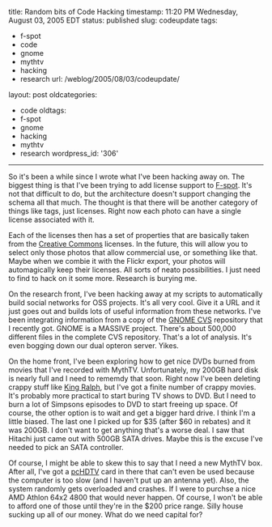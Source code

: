 title: Random bits of Code Hacking
timestamp: 11:20 PM Wednesday, August 03, 2005 EDT
status: published
slug: codeupdate
tags:
- f-spot
- code
- gnome
- mythtv
- hacking
- research
url: /weblog/2005/08/03/codeupdate/

layout: post
oldcategories:
- code
oldtags:
- f-spot
- gnome
- hacking
- mythtv
- research
wordpress_id: '306'

---

So it's been a while since I wrote what I've been hacking away on.  The biggest
thing is that I've been trying to add license support to
[F-spot](http://www.gnome.org/projects/f-spot/).  It's not that
difficult to do, but the architecture doesn't support changing the schema
all that much.  The thought is that there will be another category of
things like tags, just licenses.  Right now each photo can have a single
license associated with it.

Each of the licenses then has a set of properties that are basically taken
from the [Creative Commons](http://www.creatvecommons.org/) licenses.
In the future, this will allow you to select only those photos that allow
commercial use, or something like that.  Maybe when we combie it with the
Flickr export, your photos will automagically keep their licenses.  All sorts
of neato possibilities.  I just need to find to hack on it some more.  Research
is burying me.

On the research front, I've been hacking away at my scripts to automatically
build social networks for OSS projects.  It's all very cool.   Give it a URL
and it just goes out and builds lots of useful information from these networks.
I've been integrating information from a copy of the
[GNOME CVS](http://www.gnome.org/) repository that I recently got.
GNOME is a MASSIVE project.  There's about 500,000 different files in the
complete CVS repository.  That's a lot of analysis.  It's even bogging down
our dual opteron server.  Yikes.

On the home front, I've been exploring how to get nice DVDs burned from movies
that I've recorded with MythTV.  Unfortunately, my 200GB hard disk is nearly
full and I need to rememdy that soon.  Right now I've been deleting crappy
stuff like [King Ralph](http://www.imdb.com/title/tt0102216/),
but I've got a finite number of crappy movies.  It's probably more practical
to start buring TV shows to DVD.  But I need to burn a lot of Simpsons episodes
to DVD to start freeing up space.  Of course, the other option is to wait
and get a bigger hard drive.  I think I'm a little biased.  The last one I
picked up for $35 (after $60 in rebates) and it was 200GB.  I don't want to get
anything that's a worse deal.  I saw that Hitachi just came out with 500GB SATA
drives.  Maybe this is the excuse I've needed to pick an SATA controller.

Of course, I might be able to skew this to say that I need a new MythTV box.
After all, I've got a [pcHDTV](http://www.pchdtv.com/) card in there
that can't even be used because the computer is too slow (and I haven't put up
an antenna yet).  Also, the system randomly gets overloaded and crashes.  If I
were to purchse a nice AMD Athlon 64x2 4800 that would never happen.  Of course,
I won't be able to afford one of those until they're in the $200 price range.
Silly house sucking up all of our money.  What do we need capital for?
